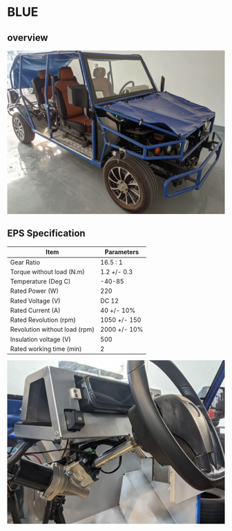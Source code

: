 # BLUE

## overview

<img src="pic/BLUE.jpg" style="zoom:80%">

## EPS Specification

| **Item**       | **Parameters** |
| -------------- | -------------- |
| Gear Ratio     | 16.5 : 1       |
| Torque without load (N.m) | 1.2 +/- 0.3    |
| Temperature (Deg C) | -40-85    |
| Rated Power (W) | 220            |
| Rated Voltage (V) | DC 12          |
| Rated Current (A) | 40 +/- 10%    |
| Rated Revolution (rpm) | 1050 +/- 150 |
| Revolution without load (rpm) | 2000 +/- 10% |
| Insulation voltage (V) | 500            |
| Rated working time (min) | 2 |


<img src="pic/Steering_Original_EPS.jpg" style="zoom:80%">